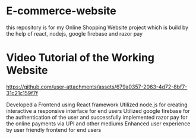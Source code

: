 # E-commerce-website
this repository is for my Online Shopping Website project which is build by the help of react, nodejs,  google firebase and razor pay

# Video Tutorial of the Working Website

https://github.com/user-attachments/assets/679a0357-2063-4d72-8bf7-31c21c159f7f

Developed a Frontend using React framework
Utilized node.js for creating interactive a responsive interface for end users
Utilized google firebase for the authentication of the user and successfully implemented razor pay for the online payments via UPI and other mediums
Enhanced user experience by user friendly frontend for end users


